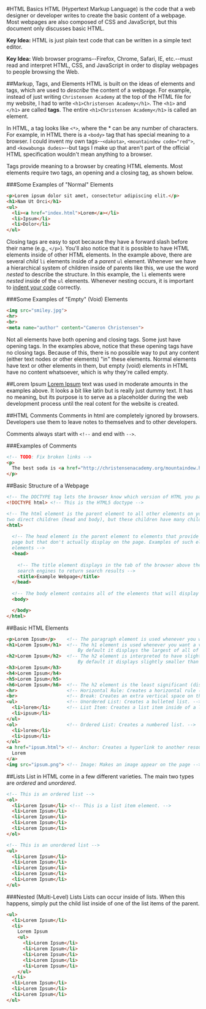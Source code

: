 #HTML Basics
HTML (Hypertext Markup Language) is the code that a web designer or developer writes to create the basic content of a webpage. Most webpages are also composed of CSS and JavaScript, but this document only discusses basic HTML.

**Key Idea:** HTML is just plain text code that can be written in a simple text editor.

**Key Idea:** Web browser programs--Firefox, Chrome, Safari, IE, etc.--must read and interpret HTML, CSS, and JavaScript in order to display webpages to people browsing the Web.

##Markup, Tags, and Elements
HTML is built on the ideas of elements and tags, which are used to *describe* the content of a webpage. For example, instead of just writing `Christensen Academy` at the top of the HTML file for my website, I had to write `<h1>Christensen Academy</h1>`. The `<h1>` and `</h1>` are called **tags**. The entire `<h1>Christensen Academy</h1>` is called an element.

In HTML, a tag looks like `<*>`, where the * can be any number of characters. For example, in HTML there is a `<body>` tag that has special meaning to a browser. I could invent my own tags--`<dakota>`, `<mountaindew code="red">`, and `<kowabunga dudes>`--but tags I make up that aren't part of the official HTML specification wouldn't mean anything to a browser.

Tags provide meaning to a browser by creating HTML elements. Most elements require two tags, an opening and a closing tag, as shown below.

###Some Examples of "Normal" Elements
```html
<p>Lorem ipsum dolor sit amet, consectetur adipiscing elit.</p>
<h1>Nam Ut Orci</h1>
<ul>
  <li><a href="index.html">Lorem</a></li>
  <li>Ipsum</li>
  <li>Dolor</li>
</ul>
```

Closing tags are easy to spot because they have a forward slash before their name (e.g., `</p>`). You'll also notice that it is possible to have HTML elements inside of other HTML elements. In the example above, there are several *child* `li` elements inside of a *parent* `ul` element. Whenever we have a hierarchical system of children inside of parents like this, we use the word *nested* to describe the structure. In this example, the `li` elements were *nested* inside of the `ul` elements. Whenever nesting occurs, it is important to [indent your code](#indentation) correctly.

###Some Examples of "Empty" (Void) Elements
```html
<img src="smiley.jpg">
<hr>
<br>
<meta name="author" content="Cameron Christensen">
```

Not all elements have both opening and closing tags. Some just have opening tags. In the examples above, notice that these opening tags have no closing tags. Because of this, there is no possible way to put any content (either text nodes or other elements) "in" these elements. Normal elements have text or other elements in them, but empty (void) elements in HTML have no content whatsoever, which is why they're called empty.

##Lorem Ipsum
[Lorem Ipsum](http://www.lipsum.com/) text was used in moderate amounts in the examples above. It looks a bit like latin but is really just dummy text. It has no meaning, but its purpose is to serve as a placeholder during the web development process until the real cotent for the website is created.

##HTML Comments
Comments in html are completely ignored by browsers. Developers use them to leave notes to themselves and to other developers.

Comments always start with `<!--` and end with `-->`.

###Examples of Comments
```html
<!-- TODO: Fix broken links -->
<p>
  The best soda is <a href="http://christensenacademy.org/mountaindew.hmlt">Mountain Dew</a>.
</p>
```

##Basic Structure of a Webpage
```html
<!-- The DOCTYPE tag lets the browser know which version of HTML you page was written in. -->
<!DOCTYPE html> <!-- This is the HTML5 doctype -->

<!-- The html element is the parent element to all other elements on your page. NOTE: It only has 
two direct children (head and body), but these children have many children within them. -->
<html>
  
  <!-- The head element is the parent element to elements that provide extra information about the 
  page but that don't actually display on the page. Examples of such elements include title and meta
  elements -->
  <head>
  
    <!-- The title element displays in the tab of the browser above the webpage. It is also used by 
    search engines to return search results -->
    <title>Example Webpage</title>
  </head>
  
  <!-- The body element contains all of the elements that will display on the page. -->
  <body>

  </body>
</html>
```

##Basic HTML Elements

```html
<p>Lorem Ipsum</p>    <!-- The paragraph element is used whenever you want a paragraph of text on your webpage. -->
<h1>Lorem Ipsum</h1>  <!-- The h1 element is used whenever you want a very important heading on your page.
                          By default it displays the largest of all of the headings. -->
<h2>Lorem Ipsum</h2>  <!-- The h2 element is interpreted to have slightly less importance than an h1 element.
                          By default it displays slightly smaller than an h1. -->
<h3>Lorem Ipsum</h3>
<h4>Lorem Ipsum</h4>
<h5>Lorem Ipsum</h5>
<h6>Lorem Ipsum</h6>  <!-- The h2 element is the least significant (displays smallest) heading element. -->
<hr>                  <!-- Horizontal Rule: Creates a horizontal rule (line) across the page. -->
<br>                  <!-- Break: Creates an extra vertical space on the page. -->
<ul>                  <!-- Unordered List: Creates a bulleted list. -->
  <li>lorem</li>      <!-- List Item: Creates a list item inside of a list. -->
  <li>ipsum</li>
</ul>
<ol>                  <!-- Ordered List: Creates a numbered list. -->
  <li>lorem</li>
  <li>ipsum</li>
</ol>
<a href="ipsum.html"> <!-- Anchor: Creates a hyperlink to another resources on the Web (usually another webpage). -->
  Lorem
</a>
<img src="ipsum.png"> <!-- Image: Makes an image appear on the page -->
```

##Lists
List in HTML come in a few different varieties. The main two types are *ordered* and *unordered*.
```html
<!-- This is an ordered list -->
<ol>
  <li>Lorem Ipsum</li> <!-- This is a list item element. -->
  <li>Lorem Ipsum</li>
  <li>Lorem Ipsum</li>
  <li>Lorem Ipsum</li>
  <li>Lorem Ipsum</li>
</ol>

<!-- This is an unordered list -->
<ul>
  <li>Lorem Ipsum</li>
  <li>Lorem Ipsum</li>
  <li>Lorem Ipsum</li>
  <li>Lorem Ipsum</li>
  <li>Lorem Ipsum</li>
</ul>
```
###Nested (Multi-Level) Lists
Lists can occur inside of lists. When this happens, simply put the child list inside of one of the list items of the parent.
```html
<ul>
  <li>Lorem Ipsum</li>
  <li>
    Lorem Ipsum
    <ul>
      <li>Lorem Ipsum</li>
      <li>Lorem Ipsum</li>
      <li>Lorem Ipsum</li>
      <li>Lorem Ipsum</li>
      <li>Lorem Ipsum</li>
    </ul>
  </li>
  <li>Lorem Ipsum</li>
  <li>Lorem Ipsum</li>
  <li>Lorem Ipsum</li>
</ul>
```
